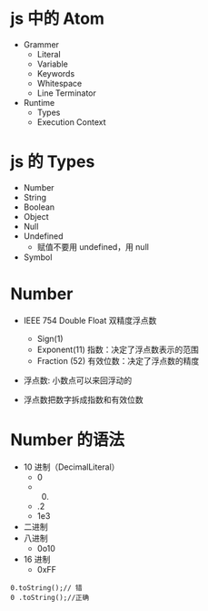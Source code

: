 # js 中的 Atom

- Grammer
  - Literal
  - Variable
  - Keywords
  - Whitespace
  - Line Terminator
- Runtime
  - Types
  - Execution Context

# js 的 Types

- Number
- String
- Boolean
- Object
- Null
- Undefined
  - 赋值不要用 undefined，用 null
- Symbol

# Number

- IEEE 754 Double Float 双精度浮点数

  - Sign(1)
  - Exponent(11) 指数：决定了浮点数表示的范围
  - Fraction (52) 有效位数：决定了浮点数的精度

- 浮点数: 小数点可以来回浮动的
- 浮点数把数字拆成指数和有效位数

# Number 的语法

- 10 进制（DecimalLiteral）
  - 0
  - 0.
  - .2
  - 1e3
- 二进制
- 八进制
  - 0o10
- 16 进制
  - 0xFF

```
0.toString();// 错
0 .toString();//正确
```
